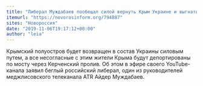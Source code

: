 ```yaml
---
title: "Либерал Муждабаев пообещал силой вернуть Крым Украине и выгнать с полуострова всех несогласных"
itemurl: "https://novorosinform.org/794887"
sites: "Новороссия"
date: "2019-11-06T19:17:12+00:00"
author: "leia"
---
```


Крымский полуостров будет возвращен в состав Украины силовым путем, а все несогласные с этим жители Крыма будут депортированы по мосту через Керченский пролив. Об этом в эфире своего YouTube-канала заявил беглый российский либерал, один из руководителей меджлисовского телеканала ATR Айдер Муждабаев.
